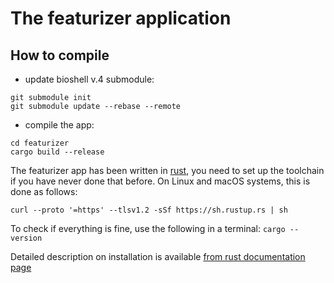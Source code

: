 # The featurizer application

## How to compile

  - update bioshell v.4 submodule:
  ```
  git submodule init
  git submodule update --rebase --remote
  ```
  
  - compile the app:
  ```
  cd featurizer
  cargo build --release
  ```
  
The featurizer app has been written in [rust](https://www.rust-lang.org/), you need to set up the toolchain
if you have never done that before. On Linux and macOS systems, this is done as follows:

``
curl --proto '=https' --tlsv1.2 -sSf https://sh.rustup.rs | sh
``

To check if everything is fine, use the following in a terminal:
``
cargo -- version
``

Detailed description on installation is available [from rust documentation page](https://www.rust-lang.org/tools/install)
  